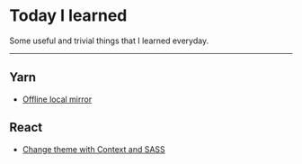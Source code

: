 # Today I learned

Some useful and trivial things that I learned everyday.

---

## Yarn

- [Offline local mirror](yarn/offline-mirror.md)

## React

- [Change theme with Context and SASS](react/change-theme-with-context-and-sass.md)